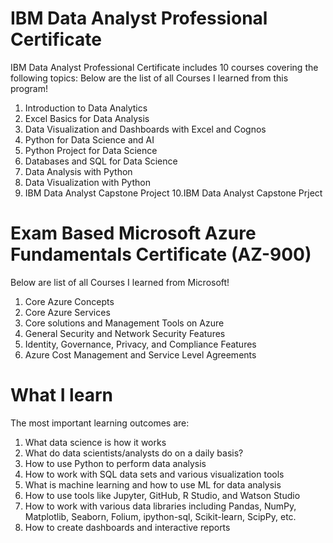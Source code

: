# IBM Data Analyst Professional Certificate
IBM Data Analyst Professional Certificate includes 10 courses covering the following topics:
Below are the list of all Courses I learned from this program!
1. Introduction to Data Analytics
2. Excel Basics for Data Analysis
3. Data Visualization and Dashboards with Excel and Cognos
4. Python for Data Science and AI
5. Python Project for Data Science
6. Databases and SQL for Data Science
7. Data Analysis with Python
8. Data Visualization with Python
9. IBM Data Analyst Capstone Project
10.IBM Data Analyst Capstone Prject

# Exam Based Microsoft Azure Fundamentals Certificate (AZ-900)

Below are list of all Courses I learned from Microsoft!
1. Core Azure Concepts
2. Core Azure Services
3. Core solutions and Management Tools on Azure
4. General Security and Network Security Features
5. Identity, Governance, Privacy, and Compliance Features
6. Azure Cost Management and Service Level Agreements

# What I learn
The most important learning outcomes are:
1. What data science is how it works
2. What do data scientists/analysts do on a daily basis?
3. How to use Python to perform data analysis
4. How to work with SQL data sets and various visualization tools
5. What is machine learning and how to use ML for data analysis
6. How to use tools like Jupyter, GitHub, R Studio, and Watson Studio
7. How to work with various data libraries including Pandas, NumPy, Matplotlib, Seaborn, Folium, ipython-sql, Scikit-learn, ScipPy, etc.
8. How to create dashboards and interactive reports
